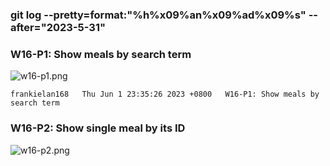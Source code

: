 ### git log --pretty=format:"%h%x09%an%x09%ad%x09%s" --after="2023-5-31"

### W16-P1: Show meals by search term
 
![w16-p1.png](https://casmvaldsmrrajnyisdj.supabase.co/storage/v1/object/public/demo-64/md_1N_img/w16-p1.png)

```
frankielan168   Thu Jun 1 23:35:26 2023 +0800   W16-P1: Show meals by search term
```

### W16-P2: Show single meal by its ID
 
![w16-p2.png]()
